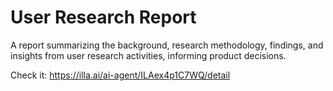 # User Research Report

A report summarizing the background, research methodology, findings, and insights from user research activities, informing product decisions.

Check it: https://illa.ai/ai-agent/ILAex4p1C7WQ/detail
